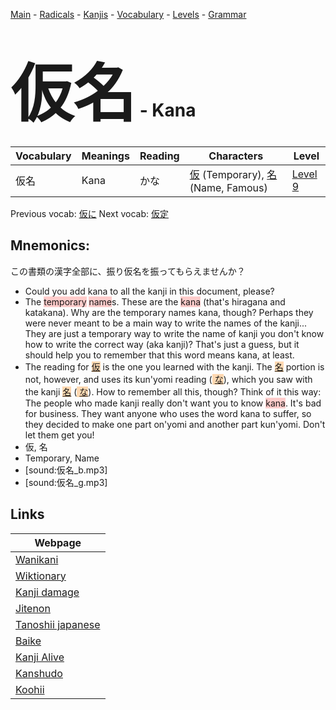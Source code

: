 <style> bigfont {font-size: 100px}</style>
[Main](../README.md) -
[Radicals](../radicals.md) -
[Kanjis](../kanjis.md) -
[Vocabulary](../vocabulary.md) -
[Levels](../levels.md) -
[Grammar](../grammar.md)
# <bigfont> 仮名</bigfont> - Kana 

| Vocabulary | Meanings | Reading | Characters | Level |
| --- | --- | --- | --- | --- |
| 仮名 | Kana | かな |  [仮](../kanjis/仮.md) (Temporary), [名](../kanjis/名.md) (Name, Famous) | [Level 9](../levels/wk_level9.md) |

Previous vocab: [仮に](仮に.md) Next vocab: [仮定](仮定.md) 

## Mnemonics:
この書類の漢字全部に、振り仮名を振ってもらえませんか？
* Could you add kana to all the kanji in this document, please?
* The <span style="background-color:#ffcccb"> temporary</span> <span style="background-color:#ffcccb"> name</span>s. These are the <span style="background-color:#ffcccb"> kana</span> (that's hiragana and katakana). Why are the temporary names kana, though? Perhaps they were never meant to be a main way to write the names of the kanji... They are just a temporary way to write the name of kanji you don't know how to write the correct way (aka kanji)? That's just a guess, but it should help you to remember that this word means kana, at least.
* The reading for <span style="background-color:#fed8b1"> [仮](https://jisho.org/search/仮)</span> is the one you learned with the kanji. The <span style="background-color:#fed8b1"> [名](https://jisho.org/search/名)</span> portion is not, however, and uses its kun'yomi reading (<span style="background-color:#fed8b1"> [な](https://jisho.org/search/な)</span>), which you saw with the kanji <span style="background-color:#fed8b1"> [名](https://jisho.org/search/名)</span> (<span style="background-color:#fed8b1"> [な](https://jisho.org/search/な)</span>). How to remember all this, though? Think of it this way: <br />The people who made kanji really don't want you to know <span style="background-color:#ffcccb"> kana</span>. It's bad for business. They want anyone who uses the word kana to suffer, so they decided to make one part on'yomi and another part kun'yomi. Don't let them get you!
* 仮, 名
* Temporary, Name
* [sound:仮名_b.mp3]
* [sound:仮名_g.mp3]


## Links 

| Webpage |
| --- |
| [Wanikani          ](https://www.wanikani.com/kanji/仮名) |
| [Wiktionary        ](https://en.wiktionary.org/wiki/仮名) |
| [Kanji damage      ](http://www.kanjidamage.com/kanji/search?utf8=✓&q=仮名) |
| [Jitenon           ](https://jitenon.com/kanji/仮名) |
| [Tanoshii japanese ](https://www.tanoshiijapanese.com/dictionary/kanji.cfm?k=仮名) |
| [Baike             ](https://baike.baidu.com/item/仮名) |
| [Kanji Alive       ](https://app.kanjialive.com/仮名) |
| [Kanshudo          ](https://www.kanshudo.com/searchmn?q=仮名) |
| [Koohii            ](https://kanji.koohii.com/study/kanji/仮名) |
